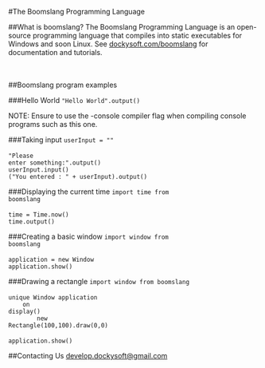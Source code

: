 #The Boomslang Programming Language
<br>

##What is boomslang?
The Boomslang Programming Language is an open-source programming language that compiles into static executables for Windows and soon Linux. See <a href="http://dockysoft.com/boomslang">dockysoft.com/boomslang</a> for documentation and tutorials.
<br><br><br>

##Boomslang program examples

###Hello World
<code>"Hello World".output()</code>

NOTE: Ensure to use the -console compiler flag when compiling console programs such as this one.

###Taking input
<code>userInput = ""</code><br>
<br>
<code>"Please enter something:".output()</code><br>
<code>userInput.input()</code><br>
<code>("You entered : " + userInput).output()</code><br>

###Displaying the current time
<code>import time from boomslang</code><br>
<br>
<code>time = Time.now()</code><br>
<code>time.output()</code>

###Creating a basic window
<code>import window from boomslang</code><br>
<br>
<code>application = new Window</code><br>
<code>application.show()</code><br>

###Drawing a rectangle
<code>import window from boomslang</code><br>
<br>
<code>unique Window application</code><br>
<code>&nbsp;&nbsp;&nbsp;&nbsp;on display()</code><br>
<code>&nbsp;&nbsp;&nbsp;&nbsp;&nbsp;&nbsp;&nbsp;&nbsp;new Rectangle(100,100).draw(0,0)</code><br>
<br>
<code>application.show()</code><br>

##Contacting Us
develop.dockysoft@gmail.com

